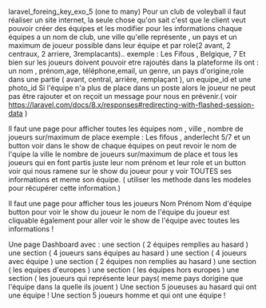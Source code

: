 laravel_foreing_key_exo_5 (one to many)
Pour un club de voleyball il faut réaliser un site internet, la seule chose qu'on sait c'est que le client veut pouvoir créer des équipes et les modifier
pour les informations chaque équipes a un nom de club, une ville qu'elle représente , un pays et un maximum de joueur possible dans leur équipe et par role(2 avant, 2 centraux, 2 arriere, 3remplacants)..
exemple : Les Fifous , Belgique, 7
Et bien sur les joueurs doivent pouvoir etre rajoutés dans la plateforme
ils ont : un nom , prénom,age, téléphone,email, un genre, un pays d'origine,role dans une partie ( avant, central, arrière, remplaçant ), un equipe_id et une photo_id
Si l'équipe n'a plus de place dans un poste alors le joueur ne peut pas être rajouter et on reçoit un message pour nous en prévenir.( voir https://laravel.com/docs/8.x/responses#redirecting-with-flashed-session-data )

Il faut une page pour afficher toutes les équipes
nom , ville , nombre de joueurs sur/maximum de place
exemple :
Les fifous , anderlecht 5/7 et un button voir
dans le show de chaque équipes on peut revoir le nom de l'quipe la ville le nombre de joueurs sur/maximum de place et tous les joueurs qui en font partis juste leur nom prénom et leur role et un button voir qui nous ramene sur le show du joueur pour y voir TOUTES ses informations et meme son équipe. ( utiliser les methode dans les modeles pour récupérer cette information.)

Il faut une page pour afficher tous les joueurs
Nom Prénom Nom d'équipe button pour voir le show du joueur
le nom de l'équipe du joueur est cliquable également pour aller voir le show de l'équipe avec toutes les informations !

Une page Dashboard avec :
une section ( 2 équipes remplies au hasard )
une section ( 4 joueurs sans équipes au hasard )
une section ( 4 joueurs avec équipe )
une section ( 2 équipes non remplies au hasard )
une section ( les equipes d'europes )
une section ( les équipes hors europes )
une section ( les joueurs qui représente leur pays( meme pays dorigine que l'équipe dans la quelle ils jouent )
Une section 5 joueuses au hasard qui ont une équipe !
Une section 5 joueurs homme et qui ont une équipe !